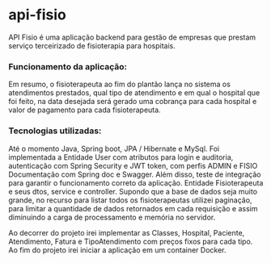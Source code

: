 # api-fisio

API Fisio é uma aplicação backend para gestão de empresas que prestam serviço terceirizado de fisioterapia para hospitais.

### Funcionamento da aplicação: 

Em resumo, o fisioterapeuta ao fim do plantão lança no sistema os atendimentos prestados, qual tipo de atendimento e em qual o hospital que foi feito, na data desejada será gerado uma cobrança para cada hospital e valor de pagamento para cada fisioterapeuta. 

### Tecnologias utilizadas: 

Até o momento Java, Spring boot, JPA / Hibernate e MySql.
Foi implementada a Entidade User com atributos para login e auditoria,  autenticação com Spring Security e JWT token, com perfis ADMIN e FISIO
Documentação com Spring doc e Swagger. Além disso, teste de integração para garantir o funcionamento correto da aplicação.
Entidade Fisioterapeuta e seus dtos, service e controller. Supondo que a base de dados seja muito grande, no recurso para listar todos os fisioterapeutas utilizei paginação, para limitar a quantidade de dados retornados em cada requisição e assim diminuindo a carga de processamento e memória no servidor.

Ao decorrer do projeto irei implementar as Classes, Hospital, Paciente, Atendimento, Fatura e TipoAtendimento com preços fixos para cada tipo.
Ao fim do projeto irei iniciar a aplicação em um container Docker.
